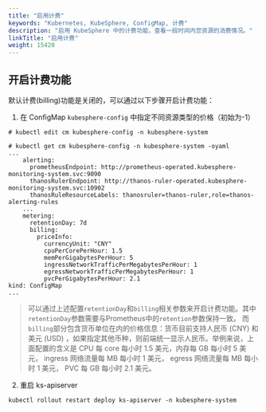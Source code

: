 ```yaml
---
title: "启用计费"
keywords: "Kubernetes, KubeSphere, ConfigMap, 计费"
description: "启用 KubeSphere 中的计费功能，查看一段时间内您资源的消费情况。"
linkTitle: "启用计费"
weight: 15420
---
```


## 开启计费功能

默认计费(billing)功能是关闭的，可以通过以下步骤开启计费功能：

1. 在 ConfigMap `kubesphere-config` 中指定不同资源类型的价格（初始为-1）

```shell
# kubectl edit cm kubesphere-config -n kubesphere-system

# kubectl get cm kubesphere-config -n kubesphere-system -oyaml
...
    alerting:
      prometheusEndpoint: http://prometheus-operated.kubesphere-monitoring-system.svc:9090
      thanosRulerEndpoint: http://thanos-ruler-operated.kubesphere-monitoring-system.svc:10902
      thanosRuleResourceLabels: thanosruler=thanos-ruler,role=thanos-alerting-rules
    ...
    metering:
      retentionDay: 7d
      billing:
        priceInfo:
          currencyUnit: "CNY"
          cpuPerCorePerHour: 1.5
          memPerGigabytesPerHour: 5
          ingressNetworkTrafficPerMegabytesPerHour: 1
          egressNetworkTrafficPerMegabytesPerHour: 1
          pvcPerGigabytesPerHour: 2.1
kind: ConfigMap
...
```

> 可以通过上述配置`retentionDay`和`billing`相关参数来开启计费功能。其中`retentionDay`参数需要与Prometheus中的`retention`参数保持一致。 而`billing`部分包含货币单位在内的价格信息：货币目前支持人民币 (CNY) 和美元 (USD) ，如果指定其他币种，则前端统一显示人民币。举例来说，上面配置的含义是 CPU 每 core 每小时 1.5 美元，内存每 GB 每小时 5 美元， ingress 网络流量每 MB 每小时 1 美元， egress 网络流量每 MB 每小时 1 美元， PVC 每 GB 每小时 2.1 美元。


2. 重启 ks-apiserver

```shell
kubectl rollout restart deploy ks-apiserver -n kubesphere-system
```
